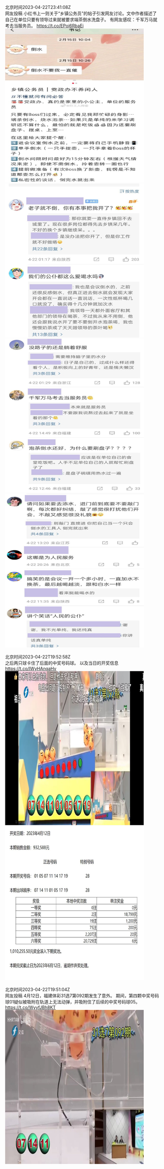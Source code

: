 北京时间2023-04-22T23:41:08Z<br>网友投稿
小红书上一则关于“乡镇公务员”的帖子引发网友讨论。文中作者描述了自己在单位只要有领导过来就被要求端茶倒水洗盘子。
有网友感叹：千军万马就考去当服务员。 https://t.co/EPoi6RbaEi<br><img src='/temp/image/2023/v-Month-4/1649800510067687425_0.jpg' width='450' height='500'><img src='/temp/image/2023/v-Month-4/1649800510067687425_1.jpg' width='450' height='500'><img src='/temp/image/2023/v-Month-4/1649800510067687425_2.jpg' width='450' height='500'><img src='/temp/image/2023/v-Month-4/1649800510067687425_3.jpg' width='450' height='500'><br><br>北京时间2023-04-22T19:52:58Z<br>之后两只球卡住了后面的中奖号码球。
以及当日的开奖信息 https://t.co/IWyHAnqaHv<br><img src='/temp/image/2023/v-Month-4/1649743091694288897_0.jpg' width='450' height='500'><img src='/temp/image/2023/v-Month-4/1649743091694288897_1.jpg' width='450' height='500'><br><br>北京时间2023-04-22T19:51:04Z<br>网友投稿
4月12日，福建体彩31选7第092期发生了意外。
期间，第四颗中奖号码球01疑似被吸附在轨道上无法动弹，并吸附住了后续的中奖号码球05。 https://t.co/WyyfJBh8KT<br><img src='/temp/video/2023/v-Month-4/d-Day-22/whyyoutouzhele/1649742615405789185_0.jpg' width='450' height='500'><br><br>